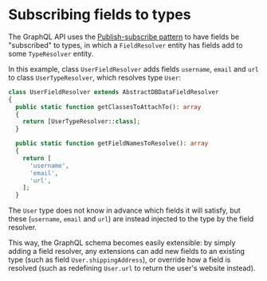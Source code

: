 # Subscribing fields to types

The GraphQL API uses the [Publish-subscribe pattern](https://en.wikipedia.org/wiki/Publish%E2%80%93subscribe_pattern) to have fields be "subscribed" to types, in which a `FieldResolver` entity has fields add to some `TypeResolver` entity.

In this example, class `UserFieldResolver` adds fields `username`, `email` and `url` to class `UserTypeResolver`, which resolves type `User`:

```php
class UserFieldResolver extends AbstractDBDataFieldResolver
{
  public static function getClassesToAttachTo(): array
  {
    return [UserTypeResolver::class];
  }

  public static function getFieldNamesToResolve(): array
  {
    return [
      'username',
      'email',
      'url',
    ];
  }
```

The `User` type does not know in advance which fields it will satisfy, but these (`username`, `email` and `url`) are instead injected to the type by the field resolver.

This way, the GraphQL schema becomes easily extensible: by simply adding a field resolver, any extensions can add new fields to an existing type (such as field `User.shippingAddress`), or override how a field is resolved (such as redefining `User.url` to return the user's website instead).